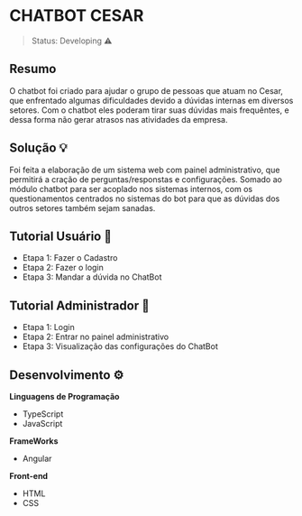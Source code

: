 <h1>CHATBOT CESAR</h1>

> Status: Developing ⚠️

<h2> Resumo </h2>
  
  
O chatbot foi criado para ajudar o grupo de pessoas que atuam no Cesar, que enfrentado algumas dificuldades devido a dúvidas internas em diversos setores. Com o chatbot eles poderam tirar suas dúvidas mais frequêntes, e dessa forma não gerar atrasos nas atividades da empresa.
  
  <h2> Solução 💡 </h2>
  
  
Foi feita a elaboração de um sistema web com painel administrativo, que permitirá a cração de perguntas/responstas e configurações. Somado ao módulo chatbot para ser acoplado nos sistemas internos, com os questionamentos centrados no sistemas do bot para que as dúvidas dos outros setores também sejam sanadas.

  <h2> Tutorial Usuário 📙</h2>
  
 * Etapa 1: Fazer o Cadastro
 * Etapa 2: Fazer o login 
 * Etapa 3: Mandar a dúvida no ChatBot
 
 <h2> Tutorial Administrador 📙 </h2>
 
 * Etapa 1: Login
 * Etapa 2: Entrar no painel administrativo
 * Etapa 3: Visualização das configurações do ChatBot
 
 <h2> Desenvolvimento ⚙️️</h2>
 
 <b>Linguagens de Programação</b>
 
 * TypeScript
 * JavaScript

 <b>FrameWorks</b>
 
 * Angular

 <b>Front-end</b>
 * HTML
 * CSS
 
 
 
 
 
 
 
 
 
 
 
